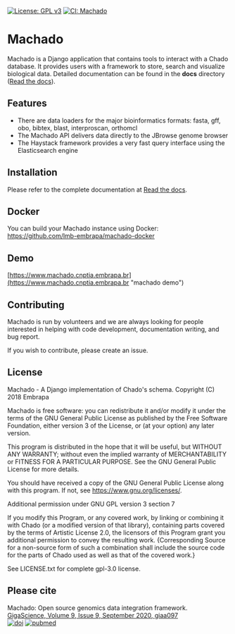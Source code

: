 [![License: GPL v3](https://img.shields.io/badge/License-GPLv3-blue.svg)](https://www.gnu.org/licenses/gpl-3.0)
[![CI: Machado](https://github.com/azneto/machado/actions/workflows/django.yml/badge.svg)](https://github.com/azneto/machado/actions/workflows/django.yml)

# Machado

Machado is a Django application that contains tools to interact with a Chado database.
It provides users with a framework to store, search and visualize biological data.
Detailed documentation can be found in the **docs** directory ([Read the docs](http://machado.readthedocs.io)).


## Features
- There are data loaders for the major bioinformatics formats: fasta, gff, obo, bibtex, blast, interproscan, orthomcl
- The Machado API delivers data directly to the JBrowse genome browser
- The Haystack framework provides a very fast query interface using the Elasticsearch engine

## Installation
Please refer to the complete documentation at [Read the docs](http://machado.readthedocs.io/en/latest/installation.html).

## Docker

You can build your Machado instance using Docker: https://github.com/lmb-embrapa/machado-docker

## Demo

[https://www.machado.cnptia.embrapa.br](https://www.machado.cnptia.embrapa.br "machado demo")

## Contributing

Machado is run by volunteers and we are always looking for people interested in helping with code development, documentation writing, and bug report.

If you wish to contribute, please create an issue.

## License

Machado - A Django implementation of Chado's schema.
Copyright (C) 2018 Embrapa

Machado is free software: you can redistribute it and/or modify
it under the terms of the GNU General Public License as published by
the Free Software Foundation, either version 3 of the License, or
(at your option) any later version.

This program is distributed in the hope that it will be useful,
but WITHOUT ANY WARRANTY; without even the implied warranty of
MERCHANTABILITY or FITNESS FOR A PARTICULAR PURPOSE.  See the
GNU General Public License for more details.

You should have received a copy of the GNU General Public License
along with this program.  If not, see <https://www.gnu.org/licenses/>.

Additional permission under GNU GPL version 3 section 7

If you modify this Program, or any covered work, by linking or combining
it with Chado (or a modified version of that library), containing parts
covered by the terms of Artistic License 2.0, the licensors of this Program
grant you additional permission to convey the resulting work. {Corresponding
Source for a non-source form of such a combination shall include the source
code for the parts of Chado used as well as that of the covered work.}

See LICENSE.txt for complete gpl-3.0 license.

[build-status-image]: https://secure.travis-ci.org/lmb-embrapa/machado.svg?branch=master
[travis]: https://travis-ci.org/lmb-embrapa/machado
[cov-status-image]: https://img.shields.io/codecov/c/github/lmb-embrapa/machado/master.svg
[codecov]: https://codecov.io/gh/lmb-embrapa/machado

## Please cite

Machado: Open source genomics data integration framework.<br/>
[GigaScience, Volume 9, Issue 9, September 2020, giaa097](https://academic.oup.com/gigascience/article-abstract/doi/10.1093/gigascience/giaa097/5905760) <br/>
[![doi](http://img.shields.io/badge/doi-10.1093%2Fgigascience%2Fgiaa097-blue.svg?style=flat)](https://doi.org/10.1093/gigascience/giaa097) 
[![pubmed](http://img.shields.io/badge/pubmed-32930331-blue.svg?style=flat)](https://pubmed.ncbi.nlm.nih.gov/32930331)


